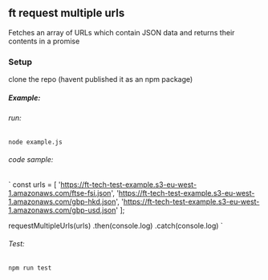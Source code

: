 ## ft request multiple urls

Fetches an array of URLs which contain JSON data and returns their contents in a promise

### Setup
clone the repo (havent published it as an npm package)



##### Example:

###### run:

`node example.js`

###### code sample:

`
const urls = [
'https://ft-tech-test-example.s3-eu-west-1.amazonaws.com/ftse-fsi.json',
'https://ft-tech-test-example.s3-eu-west-1.amazonaws.com/gbp-hkd.json',
'https://ft-tech-test-example.s3-eu-west-1.amazonaws.com/gbp-usd.json'
];

requestMultipleUrls(urls)
.then(console.log)
.catch(console.log)
`

###### Test:

`npm run test`